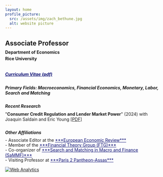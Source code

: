 ```yaml
---
layout: home
profile_picture:
  src: /assets/img/zach_bethune.jpg
  alt: website picture
---
```


## Associate Professor
<p style="margin-bottom:-.30cm;"></p>

#### Department of Economics
<p style="margin-bottom:-.40cm;"></p>

#### Rice University 
<p style="margin-bottom: .9cm;"></p>

<h5> 
  <a 
  style="color: #0b0e73" href="./assets/pdfs/Bethune-CV.pdf" target="_blank" rel="noopener noreferrer"><b>Curriculum Vitae (pdf)</b>
  </a>
</h5>
<p style="margin-bottom:.7cm;"></p>


##### **Primary Fields**: Macroeconomics,  Financial Economics, Monetary, Labor, Search and Matching
<p style="margin-bottom:.7cm;"></p>

##### **Recent Research**
<p style="margin-bottom:-.40cm;"></p>

"**Consumer Credit Regulation and Lender Market Power**" (2024) with Joaquin Saldain and Eric Young <a href="./assets/pdfs/BSY_July24.pdf" target="_blank" rel="noopener noreferrer">[PDF]</a> <br> <a style="color: #a80f0f"> </a>
<p style="margin-bottom:.70cm;"></p> 

##### **Other Affiliations**
<p style="margin-bottom:-.40cm;"></p>
- Associate Editor at the <a style="color: #0b0e73" href="https://www.sciencedirect.com/journal/european-economic-review/about/editorial-board" target="_blank" rel="noopener noreferrer" color="blue">***European Economic Review***</a>
<p style="margin-bottom:-.40cm;"></p>
- Member of the <a style="color: #0b0e73" href="https://www.financetheory.org/" target="_blank" rel="noopener noreferrer" color="blue">***Financial Theory Group (FTG)*** </a> 
<p style="margin-bottom:-.40cm;"></p>
- Co-organizer of <a style="color: #0b0e73" href="https://sammf.com" target="_blank" rel="noopener noreferrer" color="blue">***Search and Matching in Macro and Finance (SaMMF)***</a>
<p style="margin-bottom:-.40cm;"></p>
- Visiting Professor at <a style="color: #0b0e73" href="https://www.u-paris2.fr/en" target="_blank" rel="noopener noreferrer" color="blue">***Paris 2 Pantheon-Assas***</a>
<p style="margin-bottom:0cm;"></p>


<!-- Default Statcounter code for Personal Webpage
http://www.zachbethune.com -->
<script type="text/javascript">
var sc_project=12335011; 
var sc_invisible=1; 
var sc_security="59050621"; 
</script>
<script type="text/javascript"
src="https://www.statcounter.com/counter/counter.js"
async></script>
<noscript><div class="statcounter"><a title="Web Analytics"
href="https://statcounter.com/" target="_blank"><img
class="statcounter"
src="https://c.statcounter.com/12335011/0/59050621/1/"
alt="Web Analytics"
referrerPolicy="no-referrer-when-downgrade"></a></div></noscript>
<!-- End of Statcounter Code -->


<!-- Global site tag (gtag.js) - Google Analytics -->
<script async src="https://www.googletagmanager.com/gtag/js?id=G-HRSX1LP7F5"></script>
<script>
  window.dataLayer = window.dataLayer || [];
  function gtag(){dataLayer.push(arguments);}
  gtag('js', new Date());

  gtag('config', 'G-HRSX1LP7F5');
</script>
<!-- End of Google Analytics Code -->